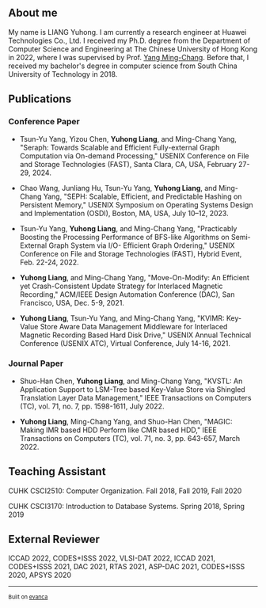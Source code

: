 
##  About me

My name is LIANG Yuhong. I am currently a research engineer at Huawei Technologies Co., Ltd. I received my Ph.D. degree from the Department of Computer Science and Engineering at The Chinese University of Hong Kong in 2022, where I was supervised by Prof. <a href="http://www.cse.cuhk.edu.hk/~mcyang/index.html">Yang Ming-Chang</a>. Before that, I received my bachelor's degree in computer science from South China University of Technology in 2018.



##  Publications

### Conference Paper
* Tsun-Yu Yang, Yizou Chen, **Yuhong Liang**, and Ming-Chang Yang, "Seraph: Towards Scalable and Efficient Fully-external Graph Computation via On-demand Processing," USENIX Conference on File and Storage Technologies (FAST), Santa Clara, CA, USA, February 27-29, 2024.

* Chao Wang, Junliang Hu, Tsun-Yu Yang, **Yuhong Liang**, and Ming-Chang Yang, "SEPH: Scalable, Efficient, and Predictable Hashing on Persistent Memory," USENIX Symposium on Operating Systems Design and Implementation (OSDI), Boston, MA, USA, July 10–12, 2023.


* Tsun-Yu Yang, **Yuhong Liang**, and Ming-Chang Yang, "Practicably Boosting the Processing Performance of BFS-like Algorithms on Semi-External Graph System via I/O- Efficient Graph Ordering," USENIX Conference on File and Storage Technologies (FAST), Hybrid Event, Feb. 22-24, 2022.


* **Yuhong Liang**, and Ming-Chang Yang, "Move-On-Modify: An Efficient yet Crash-Consistent Update Strategy for Interlaced Magnetic Recording," ACM/IEEE Design Automation Conference (DAC), San Francisco, USA, Dec. 5-9, 2021.


* **Yuhong Liang**, Tsun-Yu Yang, and Ming-Chang Yang, "KVIMR: Key-Value Store Aware Data Management Middleware for Interlaced Magnetic Recording Based Hard Disk Drive," USENIX Annual Technical Conference (USENIX ATC), Virtual Conference, July 14-16, 2021.

### Journal Paper

* Shuo-Han Chen, **Yuhong Liang**, and Ming-Chang Yang, "KVSTL: An Application Support to LSM-Tree based Key-Value Store via Shingled Translation Layer Data Management," IEEE Transactions on Computers (TC), vol. 71, no. 7, pp. 1598-1611, July 2022.


* **Yuhong Liang**, Ming-Chang Yang, and Shuo-Han Chen, "MAGIC: Making IMR based HDD Perform like CMR based HDD," IEEE Transactions on Computers (TC), vol. 71, no. 3, pp. 643-657, March 2022.

## Teaching Assistant
CUHK CSCI2510: Computer Organization.
Fall 2018, Fall 2019, Fall 2020

CUHK CSCI3170: Introduction to Database Systems.
Spring 2018, Spring 2019

## External Reviewer
ICCAD 2022, CODES+ISSS 2022, VLSI-DAT 2022, ICCAD 2021, CODES+ISSS 2021, DAC 2021, RTAS 2021, ASP-DAC 2021, CODES+ISSS 2020, APSYS 2020

---
<p style="font-size:11px">Built on <a href="https://github.com/evanca/quick-portfolio">evanca</a></p>
<!-- Remove above link if you don't want to attibute -->
